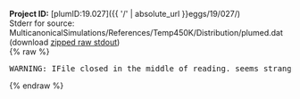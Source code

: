 **Project ID:** [plumID:19.027]({{ '/' | absolute_url }}eggs/19/027/)  
Stderr for source:  MulticanonicalSimulations/References/Temp450K/Distribution/plumed.dat   
(download [zipped raw stdout](plumed.dat.plumed.stdout.txt.zip))  
{% raw %}
<pre>
WARNING: IFile closed in the middle of reading. seems strange!
</pre>
{% endraw %}
